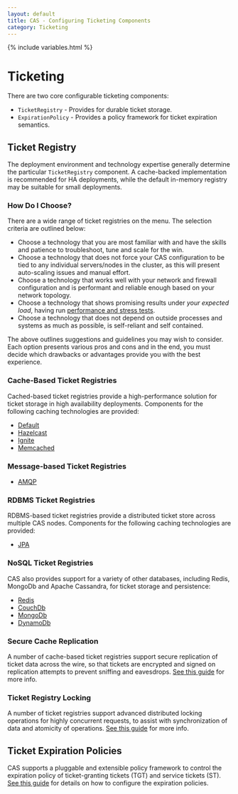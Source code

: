 ```yaml
---
layout: default
title: CAS - Configuring Ticketing Components
category: Ticketing
---
```


{% include variables.html %}

# Ticketing

There are two core configurable ticketing components:

* `TicketRegistry` - Provides for durable ticket storage.
* `ExpirationPolicy` - Provides a policy framework for ticket expiration semantics.

## Ticket Registry

The deployment environment and technology expertise generally determine the 
particular `TicketRegistry` component. A cache-backed implementation is 
recommended for HA deployments, while the default in-memory registry may be suitable for small deployments.

### How Do I Choose?

There are a wide range of ticket registries on the menu. The selection criteria are outlined below:

- Choose a technology that you are most familiar with and have the skills and patience to troubleshoot, tune and scale for the win. 
- Choose a technology that does not force your CAS configuration to be tied to any individual servers/nodes in the cluster, as this will present auto-scaling issues and manual effort.
- Choose a technology that works well with your network and firewall configuration and is performant and reliable enough based on your network topology.
- Choose a technology that shows promising results under *your expected load*, having run [performance and stress tests](../high_availability/High-Availability-Performance-Testing.html).
- Choose a technology that does not depend on outside processes and systems as much as possible, is self-reliant and self contained.

The above outlines suggestions and guidelines you may wish to consider. Each option presents various pros and cons and in the end, you must decide which drawbacks or advantages provide you with the best experience.

### Cache-Based Ticket Registries

Cached-based ticket registries provide a high-performance solution for ticket storage in high availability
deployments. Components for the following caching technologies are provided:

* [Default](Default-Ticket-Registry.html)
* [Hazelcast](Hazelcast-Ticket-Registry.html)
* [Ignite](Ignite-Ticket-Registry.html)
* [Memcached](Memcached-Ticket-Registry.html)

### Message-based Ticket Registries

* [AMQP](Messaging-AMQP-Ticket-Registry.html)

### RDBMS Ticket Registries

RDBMS-based ticket registries provide a distributed ticket store across multiple CAS nodes.
Components for the following caching technologies are provided:

* [JPA](JPA-Ticket-Registry.html)

### NoSQL Ticket Registries

CAS also provides support for a variety of other databases, including Redis, MongoDb and Apache
Cassandra, for ticket storage and persistence:

* [Redis](Redis-Ticket-Registry.html)
* [CouchDb](CouchDb-Ticket-Registry.html)
* [MongoDb](MongoDb-Ticket-Registry.html)
* [DynamoDb](DynamoDb-Ticket-Registry.html)

### Secure Cache Replication

A number of cache-based ticket registries support secure replication of ticket data across the wire,
so that tickets are encrypted and signed on replication attempts to prevent sniffing and eavesdrops.
[See this guide](../installation/Ticket-Registry-Replication-Encryption.html) for more info.

### Ticket Registry Locking

A number of ticket registries support advanced distributed locking operations for highly concurrent requests,
to assist with synchronization of data and atomicity of operations. [See this guide](Ticket-Registry-Locking.html) 
for more info.

## Ticket Expiration Policies

CAS supports a pluggable and extensible policy framework to control the expiration policy of
ticket-granting tickets (TGT) and service tickets (ST).
[See this guide](Configuring-Ticket-Expiration-Policy.html) for details on how to configure the expiration policies.
